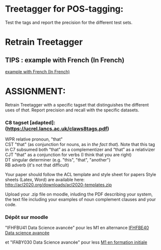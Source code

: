 #  Treetagger for POS-tagging:
Test the tags and report the precision for the different test sets.




# Retrain Treetagger   <br/>

## TIPS : example with French (In French)    <br/>
[example with French (In French)](https://pro.aiakide.net/cours/2022Annot/Corpus%20annotation%20-%20TD%206.pdf) <br/>


# ASSIGNMENT:

Retrain Treetagger with a specific tagset that distinguishes the different uses of *that*. Report precision and recall with the specific datasets.

### C8 tagset [adapted]:(https://ucrel.lancs.ac.uk/claws8tags.pdf)   <br/>
WPR relative pronoun, "that"  <br/>
CST "that" (as conjunction for nouns, as in *the fact that*). Note that this tag in C7 subsumed both “that” as a complementizer and “that” as a relativizer  <br/>
CJT "that" as a conjunction for verbs (I think that you are right)    <br/>
DT singular determiner (e.g. "this", "that", "another")  <br/>
RB adverb  (it's not that difficult)   <br/>



Your paper should follow the ACL template and style sheet for papers Style sheets (Latex, Word) are available here: http://acl2020.org/downloads/acl2020-templates.zip 

Upload your .zip file on  moodle, inluding the PDF describing your system, the text file including your examples of noun complement clauses and your code.


### Dépôt sur moodle
"IFHFBU41 Data Science avancée" pour les M1 en alternance  [IFHFBE40 Data science avancée](https://moodle.u-paris.fr/course/view.php?id=28636#section-1)

et "IFABY030 Data Science avancée" pour less [M1 en formation initiale](https://moodle.u-paris.fr/course/view.php?id=28339#section-0)

